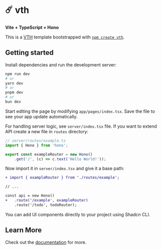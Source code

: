 # ☄️ vth

__Vite + TypeScript + Hono__

This is a [VTH](https://mrozio13pl.github.io/vth) template bootstrapped with [`npm create vth`](https://npm.im/create-vth/).

## Getting started

Install dependencies and run the development server:

```sh
npm run dev
# or
yarn dev
# or
pnpm dev
# or
bun dev
```

Start editing the page by modifying `app/pages/index.tsx`. Save the file to see your app update automatically.

For handling server logic, see `server/index.tsx` file. If you want to extend API create a new file in `routes` directory:

```ts
// server/routes/example.ts
import { Hono } from 'hono';

export const exampleRouter = new Hono()
    .get('/', (c) => c.text('Hello World!'));
```

Now import it in `server/index.tsx` and give it a base path:

```diff
+ import { exampleRouter } from './routes/example';

// ...

const api = new Hono()
+   .route('/example', exampleRouter)
    .route('/todo', todoRouter);
```

You can add UI components directly to your project using Shadcn CLI.

## Learn More

Check out the [documentation](https://mrozio13pl.github.io/vth) for more.